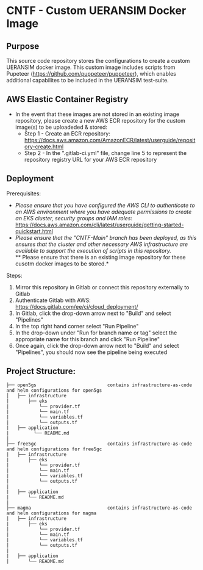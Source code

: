 # CNTF - Custom UERANSIM Docker Image

## Purpose
This source code repository stores the configurations to create a custom UERANSIM docker image. This custom image includes scripts from Pupeteer (https://github.com/puppeteer/puppeteer), which enables additional capabilites to be included in the UERANSIM test-suite.

## AWS Elastic Container Registry
* In the event that these images are not stored in an existing image repository, please create a new AWS ECR repository for the custom image(s) to be uploadeded & stored: 
    * Step 1 - Create an ECR repository: https://docs.aws.amazon.com/AmazonECR/latest/userguide/repository-create.html
    * Step 2 - In the ".gitlab-ci.yml" file, change line 5 to represent the repository registry URL for your AWS ECR repository

## Deployment
Prerequisites:

* *Please ensure that you have configured the AWS CLI to authenticate to an AWS environment where you have adequate permissions to create an EKS cluster, security groups and IAM roles*: https://docs.aws.amazon.com/cli/latest/userguide/getting-started-quickstart.html
* *Please ensure that the "CNTF-Main" branch has been deployed, as this ensures that the cluster and other necessary AWS infrastructure are available to support the execution of scripts in this repository.*  
** Please ensure that there is an existing image repository for these cusotm docker images to be stored.*


Steps:
1. Mirror this repository in Gitlab or connect this repository externally to Gitlab 
2. Authenticate Gitlab with AWS: https://docs.gitlab.com/ee/ci/cloud_deployment/
3. In Gitlab, click the drop-down arrow next to "Build" and select "Pipelines"
4. In the top right hand corner select "Run Pipeline"
5. In the drop-down under "Run for branch name or tag" select the appropriate name for this branch and click "Run Pipeline"
6. Once again, click the drop-down arrow next to "Build" and select "Pipelines", you should now see the pipeline being executed

## Project Structure:
```
├── open5gs                          contains infrastructure-as-code and helm configurations for open5gs
│   ├── infrastructure
|      	├── eks
|           └── provider.tf
|           └── main.tf
|           └── variables.tf
|           └── outputs.tf 
|   ├── application
|	      └── README.md
|	     
├── free5gc                          contains infrastructure-as-code and helm configurations for free5gc
|   ├── infrastructure
|       ├── eks
|           └── provider.tf
|           └── main.tf
|           └── variables.tf
|           └── outputs.tf 
|
|   ├── application
|       └── README.md
|
├── magma                            contains infrastructure-as-code and helm configurations for magma
|   ├── infrastructure
|       ├── eks
|           └── provider.tf
|           └── main.tf
|           └── variables.tf
|           └── outputs.tf 
|    
|   ├── application
|       └── README.md
```
